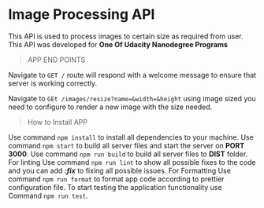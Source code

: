 # Image Processing API

This API is used to process images to certain size as required from user.
This API was developed for **One Of Udacity Nanodegree Programs**

> APP END POINTS

Navigate to `GET /` route will respond with a welcome message to ensure that server is working correctly.

Navigate to `GEt /images/resize?name=&width=&height` using image sized you need to configure to render a new image with the size needed.

> How to Install APP

Use command `npm install` to install all dependencies to your machine.
Use command `npm start` to build all server files and start the server on **PORT 3000**.
Use command `npm run build` to build all server files to **DIST** folder.
For linting Use command `npm run lint` to show all possible fixes to the code and you can add **_:fix_** to fixing all possible issues.
For Formatting Use command `npm run format` to format app code according to prettier configuration file.
To start testing the application functionality use Command `npm run test`.
